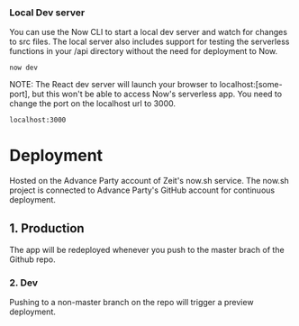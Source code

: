 ### Local Dev server

You can use the Now CLI to start a local dev server and watch for changes to src files. The local server also includes support for testing the serverless functions in your /api directory without the need for deployment to Now.

```shell
now dev
```

NOTE: The React dev server will launch your browser to localhost:[some-port], but this won't be able to access Now's serverless app. You need to change the port on the localhost url to 3000.

`localhost:3000`

# Deployment

Hosted on the Advance Party account of Zeit's now.sh service.
The now.sh project is connected to Advance Party's GitHub account for continuous deployment.

## 1. Production

The app will be redeployed whenever you push to the master brach of the Github repo.

### 2. Dev

Pushing to a non-master branch on the repo will trigger a preview deployment.
